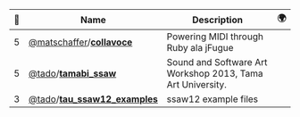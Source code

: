 |:star2: | Name | Description | 🌍|
|---|---|---|---|
|5|[@matschaffer](https://github.com/matschaffer)/[**collavoce**](https://github.com/matschaffer/collavoce)|Powering MIDI through Ruby ala jFugue||
|5|[@tado](https://github.com/tado)/[**tamabi_ssaw**](https://github.com/tado/tamabi_ssaw)|Sound and Software Art Workshop 2013, Tama Art University.||
|3|[@tado](https://github.com/tado)/[**tau_ssaw12_examples**](https://github.com/tado/tau_ssaw12_examples)|ssaw12 example files||

